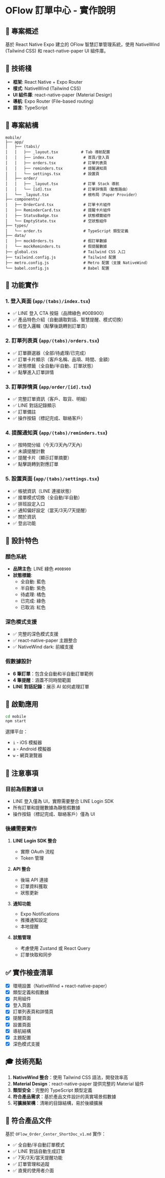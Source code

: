 # OFlow 訂單中心 - 實作說明

## 📱 專案概述

基於 React Native Expo 建立的 OFlow 智慧訂單管理系統，使用 NativeWind (Tailwind CSS) 和 react-native-paper UI 組件庫。

## 🎨 技術棧

- **框架**: React Native + Expo Router
- **樣式**: NativeWind (Tailwind CSS)
- **UI 組件庫**: react-native-paper (Material Design)
- **導航**: Expo Router (File-based routing)
- **語言**: TypeScript

## 📂 專案結構

```
mobile/
├── app/
│   ├── (tabs)/
│   │   ├── _layout.tsx          # Tab 導航配置
│   │   ├── index.tsx             # 首頁/登入頁
│   │   ├── orders.tsx            # 訂單列表頁
│   │   ├── reminders.tsx         # 提醒通知頁
│   │   └── settings.tsx          # 設置頁
│   ├── order/
│   │   ├── _layout.tsx           # 訂單 Stack 導航
│   │   └── [id].tsx              # 訂單詳情頁（動態路由）
│   └── _layout.tsx               # 根布局（Paper Provider）
├── components/
│   ├── OrderCard.tsx             # 訂單卡片組件
│   ├── ReminderCard.tsx          # 提醒卡片組件
│   ├── StatusBadge.tsx           # 狀態標籤組件
│   └── EmptyState.tsx            # 空狀態組件
├── types/
│   └── order.ts                  # TypeScript 類型定義
├── data/
│   ├── mockOrders.ts             # 假訂單數據
│   └── mockReminders.ts          # 假提醒數據
├── global.css                    # Tailwind CSS 入口
├── tailwind.config.js            # Tailwind 配置
├── metro.config.js               # Metro 配置（支援 NativeWind）
└── babel.config.js               # Babel 配置
```

## 🎯 功能實作

### 1. 登入頁面 (`app/(tabs)/index.tsx`)
- ✅ LINE 登入 CTA 按鈕（品牌綠色 #00B900）
- ✅ 產品特色介紹（自動讀取對話、智慧提醒、模式切換）
- ✅ 假登入邏輯（點擊後跳轉到訂單頁）

### 2. 訂單列表頁 (`app/(tabs)/orders.tsx`)
- ✅ 訂單篩選器（全部/待處理/已完成）
- ✅ 訂單卡片顯示（客戶名稱、品項、時間、金額）
- ✅ 狀態標籤（全自動/半自動、訂單狀態）
- ✅ 點擊進入訂單詳情

### 3. 訂單詳情頁 (`app/order/[id].tsx`)
- ✅ 完整訂單資訊（客戶、取貨、明細）
- ✅ LINE 對話記錄顯示
- ✅ 訂單備註
- ✅ 操作按鈕（標記完成、聯絡客戶）

### 4. 提醒通知頁 (`app/(tabs)/reminders.tsx`)
- ✅ 按時間分組（今天/3天內/7天內）
- ✅ 未讀提醒計數
- ✅ 提醒卡片（顯示訂單摘要）
- ✅ 點擊跳轉到對應訂單

### 5. 設置頁面 (`app/(tabs)/settings.tsx`)
- ✅ 帳號資訊（LINE 連接狀態）
- ✅ 接單模式切換（全自動/半自動）
- ✅ 排班設定入口
- ✅ 通知偏好設定（當天/3天/7天提醒）
- ✅ 關於資訊
- ✅ 登出功能

## 🎨 設計特色

### 顏色系統
- **品牌主色**: LINE 綠色 `#00B900`
- **狀態標籤**:
  - 全自動: 藍色
  - 半自動: 紫色
  - 待處理: 橘色
  - 已完成: 綠色
  - 已取消: 紅色

### 深色模式支援
- ✅ 完整的深色模式支援
- ✅ react-native-paper 主題整合
- ✅ NativeWind dark: 前綴支援

### 假數據設計
- **6 筆訂單**：包含全自動和半自動訂單範例
- **4 筆提醒**：涵蓋不同時間範圍
- **LINE 對話記錄**：展示 AI 如何處理訂單

## 🚀 啟動應用

```bash
cd mobile
npm start
```

選擇平台：
- `i` - iOS 模擬器
- `a` - Android 模擬器
- `w` - 網頁瀏覽器

## 📝 注意事項

### 目前為假數據 UI
- LINE 登入僅為 UI，實際需要整合 LINE Login SDK
- 所有訂單和提醒數據為靜態假數據
- 操作按鈕（標記完成、聯絡客戶）僅為 UI

### 後續需要實作
1. **LINE Login SDK 整合**
   - 實際 OAuth 流程
   - Token 管理
   
2. **API 整合**
   - 後端 API 連接
   - 訂單資料獲取
   - 狀態更新

3. **通知功能**
   - Expo Notifications
   - 推播通知設定
   - 本地提醒

4. **狀態管理**
   - 考慮使用 Zustand 或 React Query
   - 訂單快取和同步

## ✅ 實作檢查清單

- [x] 環境設置（NativeWind + react-native-paper）
- [x] 類型定義和假數據
- [x] 共用組件
- [x] 登入頁面
- [x] 訂單列表頁和詳情頁
- [x] 提醒頁面
- [x] 設置頁面
- [x] 導航結構
- [x] 主題配置
- [x] 深色模式支援

## 🎓 技術亮點

1. **NativeWind 整合**：使用 Tailwind CSS 語法，開發效率高
2. **Material Design**：react-native-paper 提供完整的 Material 組件
3. **類型安全**：完整的 TypeScript 類型定義
4. **符合產品需求**：基於產品文件設計的真實場景假數據
5. **可擴展架構**：清晰的目錄結構，易於後續擴展

## 🤝 符合產品文件

基於 `OFlow_Order_Center_ShortDoc_v1.md` 實作：
- ✅ 全自動/半自動訂單模式
- ✅ LINE 對話自動生成訂單
- ✅ 7天/3天/當天提醒功能
- ✅ 訂單管理和追蹤
- ✅ 直覺的使用者介面

